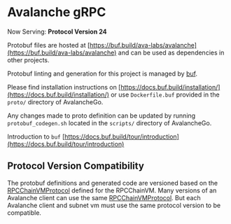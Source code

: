 # Avalanche gRPC

Now Serving: **Protocol Version 24**

Protobuf files are hosted at [https://buf.build/ava-labs/avalanche](https://buf.build/ava-labs/avalanche) and can be used as dependencies in other projects.

Protobuf linting and generation for this project is managed by [buf](https://github.com/bufbuild/buf).

Please find installation instructions on [https://docs.buf.build/installation/](https://docs.buf.build/installation/) or use `Dockerfile.buf` provided in the `proto/` directory of AvalancheGo.

Any changes made to proto definition can be updated by running `protobuf_codegen.sh` located in the `scripts/` directory of AvalancheGo.

Introduction to `buf` [https://docs.buf.build/tour/introduction](https://docs.buf.build/tour/introduction)

## Protocol Version Compatibility

The protobuf definitions and generated code are versioned based on the [RPCChainVMProtocol](../version/version.go#L13) defined for the RPCChainVM.
Many versions of an Avalanche client can use the same [RPCChainVMProtocol](../version/version.go#L13). But each Avalanche client and subnet vm must use the same protocol version to be compatible.

